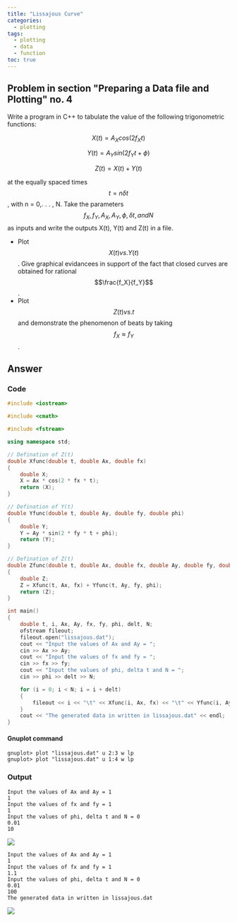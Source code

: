 ```yaml
---
title: "Lissajous Curve"
categories:
  - plotting
tags:
  - plotting
  - data
  - function
toc: true
---
```

## Problem in section "Preparing a Data file and Plotting" no. 4
Write a program in C++ to tabulate the value of the following trigonometric functions:

$$X(t) = A_X cos(2f_Xt)$$

$$Y(t) = A_Y sin(2f_Yt + \phi)$$

$$Z(t) = X(t)+Y(t)$$

at the equally spaced times $$t=n\delta t$$, with n = 0,. . . , N. Take the parameters $$f_X, f_Y, A_X, A_Y, \phi, \delta t, and N$$ as inputs and write the outputs X(t), Y(t) and Z(t) in a file.
- Plot $$X(t) vs. Y(t)$$. Give graphical evidancees in support of the fact that closed curves are obtained for rational $$\frac{f_X}{f_Y}$$.
- Plot $$Z(t) vs. t$$ and demonstrate the phenomenon of beats by taking $$f_X \approx f_Y$$.

## Answer

### Code

```c++
#include <iostream>

#include <cmath>

#include <fstream>

using namespace std;

// Defination of Z(t)
double Xfunc(double t, double Ax, double fx)
{
    double X;
    X = Ax * cos(2 * fx * t);
    return (X);
}

// Defination of Y(t)
double Yfunc(double t, double Ay, double fy, double phi)
{
    double Y;
    Y = Ay * sin(2 * fy * t + phi);
    return (Y);
}

// Defination of Z(t)
double Zfunc(double t, double Ax, double fx, double Ay, double fy, double phi)
{
    double Z;
    Z = Xfunc(t, Ax, fx) + Yfunc(t, Ay, fy, phi);
    return (Z);
}

int main()
{
    double t, i, Ax, Ay, fx, fy, phi, delt, N;
    ofstream fileout;
    fileout.open("lissajous.dat");
    cout << "Input the values of Ax and Ay = ";
    cin >> Ax >> Ay;
    cout << "Input the values of fx and fy = ";
    cin >> fx >> fy;
    cout << "Input the values of phi, delta t and N = ";
    cin >> phi >> delt >> N;

    for (i = 0; i < N; i = i + delt)
    {
        fileout << i << "\t" << Xfunc(i, Ax, fx) << "\t" << Yfunc(i, Ay, fy, phi) << "\t" << Zfunc(i, Ax, fx, Ay, fy, phi) << endl;
    }
    cout << "The generated data in written in lissajous.dat" << endl;
}

```

#### Gnuplot command
```
gnuplot> plot "lissajous.dat" u 2:3 w lp
gnuplot> plot "lissajous.dat" u 1:4 w lp
```
### Output
```
Input the values of Ax and Ay = 1
1
Input the values of fx and fy = 1
1
Input the values of phi, delta t and N = 0
0.01
10
```

![](../../c_site_minima/assets/images/lissajous-1-1-1-1-0.png)

```
Input the values of Ax and Ay = 1
1
Input the values of fx and fy = 1
1.1
Input the values of phi, delta t and N = 0
0.01
100
The generated data in written in lissajous.dat
```
![](../../c_site_minima/assets/images/lissajousZt-1-1-1-1.1-0.png)